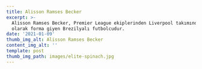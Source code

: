 ```yaml
---
title: Alisson Ramses Becker
excerpt: >-
  Alisson Ramses Becker, Premier League ekiplerinden Liverpool takımında kaleci
  olarak forma giyen Brezilyalı futbolcudur.
date: '2021-01-09'
thumb_img_alt: Alisson Ramses Becker
content_img_alt: ''
template: post
thumb_img_path: images/elite-spinach.jpg
---
```

